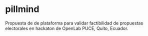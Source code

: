 # pillmind
Propuesta de de plataforma para validar factibilidad de propuestas electorales en hackaton de OpenLab PUCE, Quito, Ecuador.
